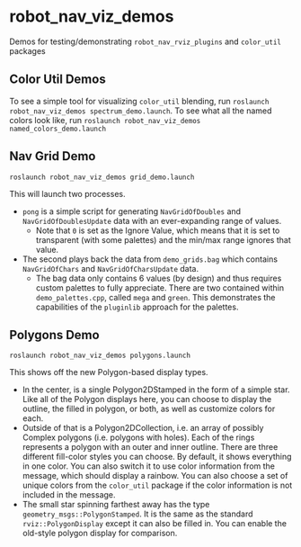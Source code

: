# robot_nav_viz_demos

Demos for testing/demonstrating `robot_nav_rviz_plugins` and `color_util` packages

## Color Util Demos
To see a simple tool for visualizing `color_util` blending, run
`roslaunch robot_nav_viz_demos spectrum_demo.launch`. To see what all the named colors look like, run `roslaunch robot_nav_viz_demos named_colors_demo.launch`

## Nav Grid Demo
`roslaunch robot_nav_viz_demos grid_demo.launch`

This will launch two processes.
 * `pong` is a simple script for generating `NavGridOfDoubles` and `NavGridOfDoublesUpdate` data with an ever-expanding range of values.
   * Note that `0` is set as the Ignore Value, which means that it is set to transparent (with some palettes) and the min/max range ignores that value.
 * The second plays back the data from `demo_grids.bag` which contains `NavGridOfChars` and `NavGridOfCharsUpdate` data.
   * The bag data only contains 6 values (by design) and thus requires custom palettes to fully appreciate. There are two contained within `demo_palettes.cpp`, called `mega` and `green`. This demonstrates the capabilities of the `pluginlib` approach for the palettes.

## Polygons Demo
`roslaunch robot_nav_viz_demos polygons.launch`

This shows off the new Polygon-based display types.
 * In the center, is a single Polygon2DStamped in the form of a simple star. Like all of the Polygon displays here, you can choose to display the outline, the filled in polygon, or both, as well as customize colors for each.
 * Outside of that is a Polygon2DCollection, i.e. an array of possibly Complex polygons (i.e. polygons with holes). Each of the rings represents a polygon with an outer and inner outline. There are three different fill-color styles you can choose. By default, it shows everything in one color. You can also switch it to use color information from the message, which should display a rainbow. You can also choose a set of unique colors from the `color_util` package if the color information is not included in the message.
 * The small star spinning farthest away has the type `geometry_msgs::PolygonStamped`. It is the same as the standard `rviz::PolygonDisplay` except it can also be filled in. You can enable the old-style polygon display for comparison.
